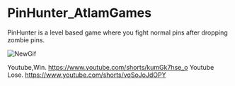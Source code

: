 # PinHunter_AtlamGames
PinHunter is a level based game where you fight normal pins after dropping zombie pins.

![NewGif](https://user-images.githubusercontent.com/93486345/175782287-38e648b0-03c3-4973-9298-8e67a68a09d5.gif)


Youtube,Win.
https://www.youtube.com/shorts/kumGk7hse_o
Youtube Lose.
https://www.youtube.com/shorts/vqSoJoJdOPY
